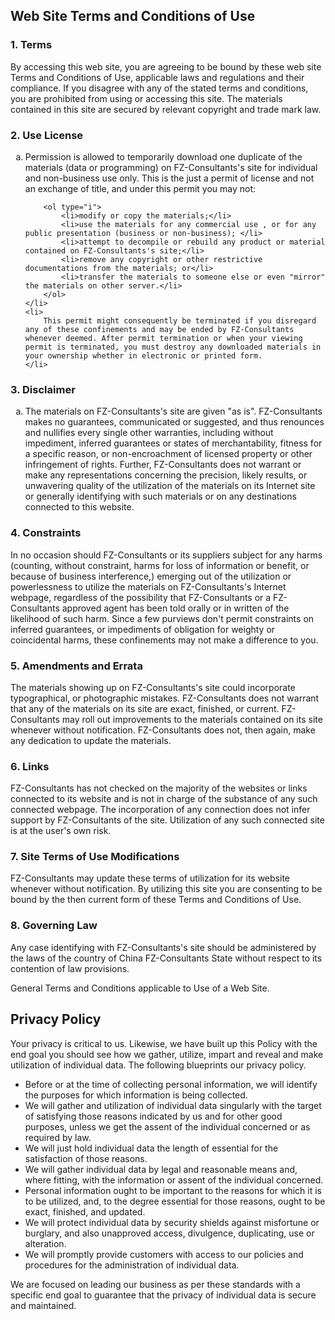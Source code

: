 <h2>
	Web Site Terms and Conditions of Use
</h2>

<h3>
	1. Terms
</h3>

<p>
	By accessing this web site, you are agreeing to be bound by these web site Terms and Conditions of Use, applicable laws and regulations and their compliance. If you disagree with any of the stated terms and conditions, you are prohibited from using or accessing this site. The materials contained in this site are secured by relevant copyright and trade mark law. 
</p>

<h3>
	2. Use License
</h3>

<ol type="a">
	<li>
		Permission is allowed to temporarily download one duplicate of the materials (data or programming) on FZ-Consultants's site for individual and non-business use only. This is the just a permit of license and not an exchange of title, and under this permit you may not: 
		
		<ol type="i">
			<li>modify or copy the materials;</li>
			<li>use the materials for any commercial use , or for any public presentation (business or non-business); </li>
			<li>attempt to decompile or rebuild any product or material contained on FZ-Consultants's site;</li>
			<li>remove any copyright or other restrictive documentations from the materials; or</li>
			<li>transfer the materials to someone else or even "mirror" the materials on other server.</li>
		</ol>
	</li>
	<li>
		This permit might consequently be terminated if you disregard any of these confinements and may be ended by FZ-Consultants whenever deemed. After permit termination or when your viewing permit is terminated, you must destroy any downloaded materials in your ownership whether in electronic or printed form.
	</li>
</ol>

<h3>
	3. Disclaimer
</h3>

<ol type="a">
	<li>
		The materials on FZ-Consultants's site are given "as is". FZ-Consultants makes no guarantees, communicated or suggested, and thus renounces and nullifies every single other warranties, including without impediment, inferred guarantees or states of merchantability, fitness for a specific reason, or non-encroachment of licensed property or other infringement of rights. Further, FZ-Consultants does not warrant or make any representations concerning the precision, likely results, or unwavering quality of the utilization of the materials on its Internet site or generally identifying with such materials or on any destinations connected to this website. 
	</li>
</ol>

<h3>
	4. Constraints
</h3>

<p>
	In no occasion should FZ-Consultants or its suppliers subject for any harms (counting, without constraint, harms for loss of information or benefit, or because of business interference,) emerging out of the utilization or powerlessness to utilize the materials on FZ-Consultants's Internet webpage, regardless of the possibility that FZ-Consultants or a FZ-Consultants approved agent has been told orally or in written of the likelihood of such harm. Since a few purviews don't permit constraints on inferred guarantees, or impediments of obligation for weighty or coincidental harms, these confinements may not make a difference to you. 
</p>

<h3>
	5. Amendments and Errata 
</h3>

<p>
	The materials showing up on FZ-Consultants's site could incorporate typographical, or photographic mistakes. FZ-Consultants does not warrant that any of the materials on its site are exact, finished, or current. FZ-Consultants may roll out improvements to the materials contained on its site whenever without notification. FZ-Consultants does not, then again, make any dedication to update the materials. 
</p>

<h3>
	6. Links
</h3>

<p>
	FZ-Consultants has not checked on the majority of the websites or links connected to its website and is not in charge of the substance of any such connected webpage. The incorporation of any connection does not infer support by FZ-Consultants of the site. Utilization of any such connected site is at the user's own risk.
</p>

<h3>
	7. Site Terms of Use Modifications
</h3>

<p>
	FZ-Consultants may update these terms of utilization for its website whenever without notification. By utilizing this site you are consenting to be bound by the then current form of these Terms and Conditions of Use. 
</p>

<h3>
	8. Governing Law
</h3>

<p>
	Any case identifying with FZ-Consultants's site should be administered by the laws of the country of China FZ-Consultants State without respect to its contention of law provisions. 
</p>

<p>
	General Terms and Conditions applicable to Use of a Web Site.
</p>

<h2>
	Privacy Policy
</h2>

<p>
	Your privacy is critical to us. Likewise, we have built up this Policy with the end goal you should see how we gather, utilize, impart and reveal and make utilization of individual data. The following blueprints our privacy policy. 
</p>

<ul>
	<li>
		Before or at the time of collecting personal information, we will identify the purposes for which information is being collected.
	</li>
	<li>
		We will gather and utilization of individual data singularly with the target of satisfying those reasons indicated by us and for other good purposes, unless we get the assent of the individual concerned or as required by law.
	</li>
	<li>
		We will just hold individual data the length of essential for the satisfaction of those reasons.
	</li>
	<li>
		We will gather individual data by legal and reasonable means and, where fitting, with the information or assent of the individual concerned. 
	</li>
	<li>
		Personal information ought to be important to the reasons for which it is to be utilized, and, to the degree essential for those reasons, ought to be exact, finished, and updated. 
	</li>
	<li>
		We will protect individual data by security shields against misfortune or burglary, and also unapproved access, divulgence, duplicating, use or alteration. 
	</li>
	<li>
		We will promptly provide customers with access to our policies and procedures for the administration of individual data. 
	</li>
</ul>

<p>
	We are focused on leading our business as per these standards with a specific end goal to guarantee that the privacy of individual data is secure and maintained. 
</p>
